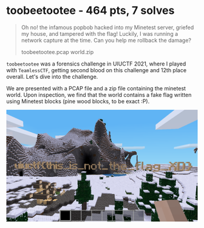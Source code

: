 # toobeetootee - 464 pts, 7 solves
> Oh no! the infamous popbob hacked into my Minetest server, griefed my house, and tampered with the flag! Luckily, I was running a network capture at the time. Can you help me rollback the damage?
> 
> toobeetootee.pcap world.zip

`toobeetootee` was a forensics challenge in UIUCTF 2021, where I played with `TeamlessCTF`, getting second blood on this challenge and 12th place overall. Let's dive into the challenge.

We are presented with a PCAP file and a zip file containing the minetest world. Upon inspection, we find that the world contains a fake flag written using Minetest blocks (pine wood blocks, to be exact :P).

![Fake flag](fake_flag.png)

